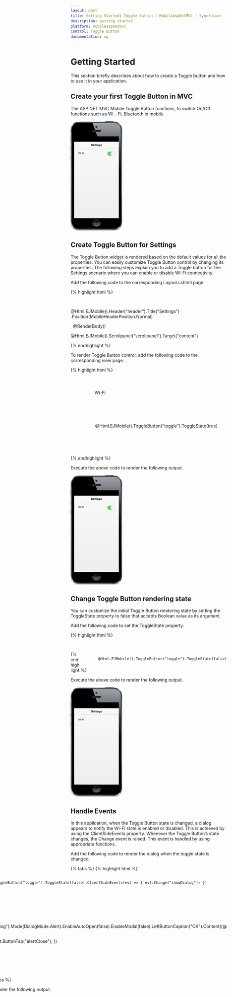 ```yaml
---
layout: post
title: Getting Started| Toggle Button | MobileAspNetMVC | Syncfusion
description: getting started
platform: mobileaspnetmvc
control: Toggle Button
documentation: ug
---
```


# Getting Started

This section briefly describes about how to create a Toggle button and how to use it in your application.

## Create your first Toggle Button in MVC

The ASP.NET MVC Mobile Toggle Button functions, to switch On/Off functions such as Wi - Fi, Bluetooth in mobile.

![C:/Users/durga/Pictures/image1.png](Getting-Started_images/Getting-Started_img1.png)



## Create Toggle Button for Settings

The Toggle Button widget is rendered based on the default values for all the properties. You can easily customize Toggle Button control by changing its properties. The following steps explain you to add a Toggle button for the Settings scenario where you can enable or disable Wi-Fi connectivity.

Add the following code to the corresponding Layout.cshtml page.

{% highlight html %}

 <!-- Header control -->

@Html.EJMobile().Header("header").Title("Settings") .Position(MobileHeaderPosition.Normal)

<div>

  @RenderBody()  

</div>

<!-- Scroll Panel control -->

@Html.EJMobile().Scrollpanel("scrollpanel").Target("content")

{% endhighlight %}

To render Toggle Button control, add the following code to the corresponding view page. 

{% highlight html %}

<!-- Toggle Button control -->

<div id="content" style="margin: 25px 30px;">

        <div class="togglesamtext">

            Wi-Fi

        </div>



        <div class="togglesamele" style="float:right">

            @Html.EJMobile().ToggleButton("toggle").ToggleState(true)

        </div>

    </div>

{% endhighlight %}



Execute the above code to render the following output.



![C:/Users/durga/Pictures/image1.png](Getting-Started_images/Getting-Started_img2.png)



## Change Toggle Button rendering state

You can customize the initial Toggle Button rendering state by setting the ToggleState property to false that accepts Boolean value as its argument.

Add the following code to set the ToggleState property.

{% highlight html %}

<!-- Toggle Button control -->

  <div class="togglesamele" style="float: right">

            @Html.EJMobile().ToggleButton("toggle").ToggleState(false)
  </div>

{% endhighlight %}

Execute the above code to render the following output.



![C:/Users/durga/Pictures/image2.png](Getting-Started_images/Getting-Started_img3.png)



## Handle Events

In this application, when the Toggle Button state is changed, a dialog appears to notify the Wi-Fi state is enabled or disabled. This is achieved by using the ClientSideEvents property. Whenever the Toggle Button’s state changes, the Change event is raised. This event is handled by using appropriate functions.

Add the following code to render the dialog when the toggle state is changed.

{% tabs %}
{% highlight html %}

<!-- Toggle Button control -->

<div class="togglesamele" style="float: right">

            @Html.EJMobile().ToggleButton("toggle").ToggleState(false).ClientSideEvents(evt => { evt.Change("showDialog"); })

        </div>





<!--Dialog Control-->

//to create dialog object

@{

    @Html.EJMobile().Dialog("dialog").Mode(DialogMode.Alert).EnableAutoOpen(false).EnableModal(false).LeftButtonCaption("OK").Content((@<div id="alertdlgcontent">Wi-Fi is Enabled</div>)).ClientSideEvents(evt => { evt.ButtonTap("alertClose"); }) 

}

{% endhighlight %}

{% highlight javascript %}

<script>

    function alertClose() {

        $("#alertdlg").ejmDialog("close");    //to close dialog

    }

    function showDialog(args) {

        (args.state) ? $("#alertdlgcontent").html("Wi-Fi is Enabled") :   $("#alertdlgcontent").html("Wi-Fi is Disabled"); //add content to the dialog respective to the state of Toggle Button

        App.activePage.find("#alertdlg").ejmDialog("open");  //to open dialog

    }



</script>

{% endhighlight %}
{% endtabs %}

Execute the above code to render the following output.

![C:/Users/durga/Pictures/image3.png](Getting-Started_images/Getting-Started_img4.png)



